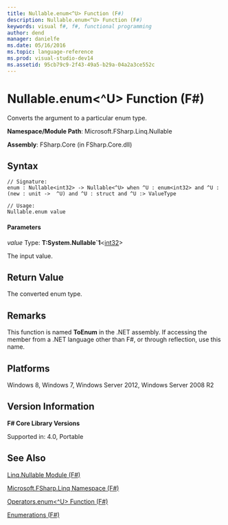 ```yaml
---
title: Nullable.enum<^U> Function (F#)
description: Nullable.enum<^U> Function (F#)
keywords: visual f#, f#, functional programming
author: dend
manager: danielfe
ms.date: 05/16/2016
ms.topic: language-reference
ms.prod: visual-studio-dev14
ms.assetid: 95cb79c9-2f43-49a5-b29a-04a2a3ce552c 
---
```


# Nullable.enum<^U> Function (F#)

Converts the argument to a particular enum type.

**Namespace/Module Path**: Microsoft.FSharp.Linq.Nullable

**Assembly**: FSharp.Core (in FSharp.Core.dll)


## Syntax

```
// Signature:
enum : Nullable<int32> -> Nullable<^U> when ^U : enum<int32> and ^U : (new : unit ->  ^U) and ^U : struct and ^U :> ValueType

// Usage:
Nullable.enum value
```

#### Parameters
*value*
Type: **T:System.Nullable&#96;1**&lt;[int32](https://msdn.microsoft.com/library/6ab0ea34-03db-4874-a265-bef9c64f8eff)&gt;


The input value.




## Return Value
The converted enum type.


## Remarks
This function is named **ToEnum** in the .NET assembly. If accessing the member from a .NET language other than F#, or through reflection, use this name.


## Platforms
Windows 8, Windows 7, Windows Server 2012, Windows Server 2008 R2


## Version Information
**F# Core Library Versions**

Supported in: 4.0, Portable




## See Also
[Linq.Nullable Module &#40;F&#35;&#41;](Linq.Nullable-Module-%5BFSharp%5D.md)

[Microsoft.FSharp.Linq Namespace &#40;F&#35;&#41;](Microsoft.FSharp.Linq-Namespace-%5BFSharp%5D.md)

[Operators.enum&#60;^U&#62; Function &#40;F&#35;&#41;](Operators.enum%5B%5EU%5D-Function-%5BFSharp%5D.md)

[Enumerations (F#)](https://msdn.microsoft.com/library/74192be5-bb8d-499d-b540-283cecd999cd)

